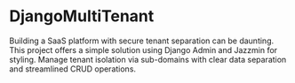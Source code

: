 # DjangoMultiTenant
 Building a SaaS platform with secure tenant separation can be daunting. This project offers a simple solution using Django Admin and Jazzmin for styling. Manage tenant isolation via sub-domains with clear data separation and streamlined CRUD operations.

